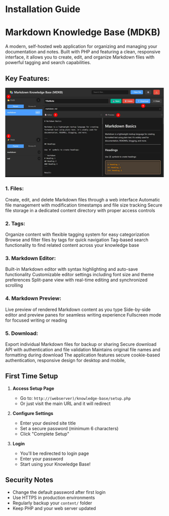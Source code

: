 # Installation Guide

# Markdown Knowledge Base (MDKB)
A modern, self-hosted web application for organizing and managing your documentation and notes. Built with PHP and featuring a clean, responsive interface, it allows you to create, edit, and organize Markdown files with powerful tagging and search capabilities.

## Key Features:


![Screenshot](MDKB2.jpg)

### 1. Files:

Create, edit, and delete Markdown files through a web interface
Automatic file management with modification timestamps and file size tracking
Secure file storage in a dedicated content directory with proper access controls

### 2. Tags:

Organize content with flexible tagging system for easy categorization
Browse and filter files by tags for quick navigation
Tag-based search functionality to find related content across your knowledge base

### 3. Markdown Editor:

Built-in Markdown editor with syntax highlighting and auto-save functionality
Customizable editor settings including font size and theme preferences
Split-pane view with real-time editing and synchronized scrolling

### 4. Markdown Preview:

Live preview of rendered Markdown content as you type
Side-by-side editor and preview panes for seamless writing experience
Fullscreen mode for focused writing or reading

### 5. Download:

Export individual Markdown files for backup or sharing
Secure download API with authentication and file validation
Maintains original file names and formatting during download
The application features secure cookie-based authentication, responsive design for desktop and mobile,

## First Time Setup

1. **Access Setup Page**
   - Go to: `http://(webserver)/knowledge-base/setup.php`
   - Or just visit the main URL and it will redirect

2. **Configure Settings**
   - Enter your desired site title
   - Set a secure password (minimum 6 characters)
   - Click "Complete Setup"

3. **Login**
   - You'll be redirected to login page
   - Enter your password
   - Start using your Knowledge Base!

## Security Notes

- Change the default password after first login
- Use HTTPS in production environments
- Regularly backup your `content/` folder
- Keep PHP and your web server updated 